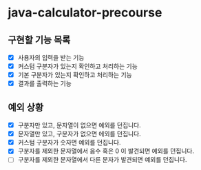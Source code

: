 # java-calculator-precourse

## 구현할 기능 목록

- [x] 사용자의 입력을 받는 기능
- [x] 커스텀 구분자가 있는지 확인하고 처리하는 기능
- [x] 기본 구분자가 있는지 확인하고 처리하는 기능
- [x] 결과를 출력하는 기능

## 예외 상황

- [x] 구분자만 있고, 문자열이 없으면 예외를 던집니다.
- [x] 문자열만 있고, 구분자가 없으면 에외를 던집니다.
- [x] 커스텀 구분자가 숫자면 예외를 던집니다.
- [x] 구분자를 제외한 문자열에서 음수 혹은 0 이 발견되면 예외를 던집니다.
- [ ] 구분자를 제외한 문자열에서 다른 문자가 발견되면 예외를 던집니다.